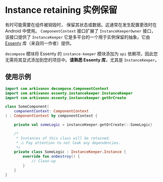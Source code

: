 # Instance retaining 实例保留

有时可能需要在组件被销毁时， 保留其状态或数据。这通常在发生配置更改时在 Android 中使用。 `ComponentContext` 接口扩展了 `InstanceKeeperOwner` 接口，该接口提供了
`InstanceKeeper` 它是多平台的一个用于实例保留的抽象。它由 [Essenty](https://github.com/arkivanov/Essenty) 库（来自同一作者）提供。

`decompose` 模块将 Essenty 的 `instance-keeper` 模块添加为 `api` 依赖项，因此您无需将其显式添加到您的项目中。**请熟悉 Essenty 库**，尤其是 `InstanceKeeper`。

## 使用示例

```kotlin
import com.arkivanov.decompose.ComponentContext
import com.arkivanov.essenty.instancekeeper.InstanceKeeper
import com.arkivanov.essenty.instancekeeper.getOrCreate

class SomeComponent(
    componentContext: ComponentContext
) : ComponentContext by componentContext {

    private val someLogic = instanceKeeper.getOrCreate(::SomeLogic)

    /*
     * Instances of this class will be retained.
     * ⚠️ Pay attention to not leak any dependencies.
     */
    private class SomeLogic : InstanceKeeper.Instance {
        override fun onDestroy() {
            // Clean-up
        }
    }
}

```